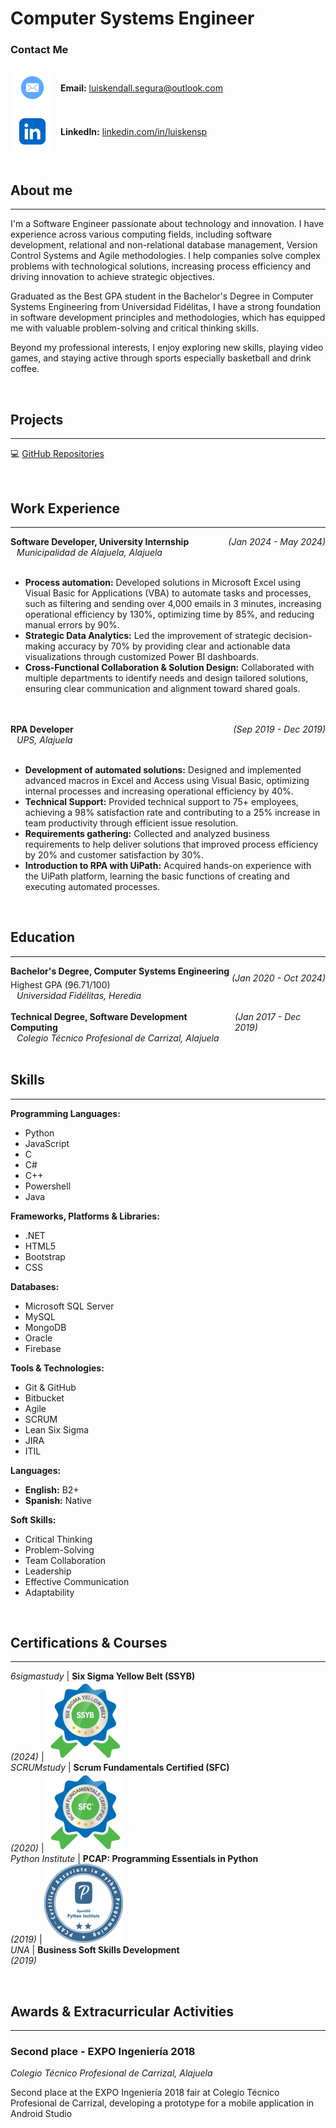 # Computer Systems Engineer

### Contact Me
<div style="display: flex; align-items: center;">
  <img src="assets/img/mail-icon.png" alt="Mail Icon" style="width: 70px; height: 70px; vertical-align: middle;">
  <span style="margin-left: 10px;"><strong>Email:</strong> <a href="mailto:luiskendall.segura@outlook.com">luiskendall.segura@outlook.com</a></span>
</div>
<div style="display: flex; align-items: center;">
  <img src="assets/img/linkedin-icon.png" alt="LinkedIn Icon" style="width: 70px; height: 70px; vertical-align: middle;">
  <span style="margin-left: 10px;"><strong>LinkedIn:</strong> <a href="https://www.linkedin.com/in/luiskensp/">linkedin.com/in/luiskensp</a></span>
</div>

<br/>

## About me
_____________________________________________________________________
I'm a Software Engineer passionate about technology and innovation. I have experience across various computing fields, including software development, relational and non-relational database management, Version Control Systems and Agile methodologies. I help companies solve complex problems with technological solutions, increasing process efficiency and driving innovation to achieve strategic objectives.

Graduated as the Best GPA student in the Bachelor's Degree in Computer Systems Engineering from Universidad Fidélitas, I have a strong foundation in software development principles and methodologies, which has equipped me with valuable problem-solving and critical thinking skills.

Beyond my professional interests, I enjoy exploring new skills, playing video games, and staying active through sports especially basketball and drink coffee.


<br/>

## Projects
_____________________________________________________________________

💻 [GitHub Repositories](https://github.com/luiskendall)


<br/>

## Work Experience
_____________________________________________________________________
<div style="display: flex; justify-content: space-between; align-items: center;">
  <div><strong>Software Developer, University Internship</strong></div>
  <div><em>(Jan 2024 - May 2024)</em></div>
</div>
<div style="margin-left: 10px;"><em>Municipalidad de Alajuela, Alajuela</em></div>
<br/>

- **Process automation:** Developed solutions in Microsoft Excel using Visual Basic for Applications (VBA) to automate tasks and processes, such as filtering and sending over 4,000 emails in 3 minutes, increasing operational efficiency by 130%, optimizing time by 85%, and reducing manual errors by 90%.
- **Strategic Data Analytics:** Led the improvement of strategic decision-making accuracy by 70% by providing clear and actionable data visualizations through customized Power BI dashboards.
- **Cross-Functional Collaboration & Solution Design:**  Collaborated with multiple departments to identify needs and design tailored solutions, ensuring clear communication and alignment toward shared goals.
<br/>
<br/>

<div style="display: flex; justify-content: space-between; align-items: center;">
  <div><strong>RPA Developer</strong></div>
  <div><em>(Sep 2019 - Dec 2019)</em></div>
</div>
<div style="margin-left: 10px;"><em>UPS, Alajuela</em></div>
<br/>

- **Development of automated solutions:** Designed and implemented advanced macros in Excel and Access using Visual Basic, optimizing internal processes and increasing operational efficiency by 40%.
- **Technical Support:** Provided technical support to 75+ employees, achieving a 98% satisfaction rate and contributing to a 25% increase in team productivity through efficient issue resolution.
-	**Requirements gathering:** Collected and analyzed business requirements to help deliver solutions that improved process efficiency by 20% and customer satisfaction by 30%.
-	**Introduction to RPA with UiPath:** Acquired hands-on experience with the UiPath platform, learning the basic functions of creating and executing automated processes.
<br/>

## Education
_____________________________________________________________________
<div style="display: flex; justify-content: space-between; align-items: center;">
  <div>
    <strong>Bachelor's Degree, Computer Systems Engineering</strong><br>
    <span style="margin-top: 5px; display: inline-block;">Highest GPA (96.71/100)</span>
  </div>
  <div><em>(Jan 2020 - Oct 2024)</em></div>
</div>
<div style="margin-left: 10px;"><em>Universidad Fidélitas, Heredia</em></div>
<br/>

<div style="display: flex; justify-content: space-between; align-items: center;">
  <div><strong>Technical Degree, Software Development Computing</strong></div>
  <div><em>(Jan 2017 - Dec 2019)</em></div>
</div>
<div style="margin-left: 10px;"><em>Colegio Técnico Profesional de Carrizal, Alajuela</em></div>


<br/>

## Skills
_____________________________________________________________________

**Programming Languages:**
- Python
- JavaScript
- C
- C#
- C++
- Powershell
- Java

**Frameworks, Platforms & Libraries:**
- .NET
- HTML5
- Bootstrap
- CSS

**Databases:**
- Microsoft SQL Server
- MySQL
- MongoDB
- Oracle
- Firebase

**Tools & Technologies:**
- Git & GitHub
- Bitbucket
- Agile
- SCRUM
- Lean Six Sigma
- JIRA
- ITIL

**Languages:**
- **English:** B2+
- **Spanish:** Native

**Soft Skills:**
- Critical Thinking
- Problem-Solving
- Team Collaboration
- Leadership
- Effective Communication
- Adaptability


<br/>

## Certifications & Courses
_____________________________________________________________________

*6sigmastudy* | **Six Sigma Yellow Belt (SSYB)** <br/> *(2024)*                | ![SSYB](/assets/img/sigma-icon-r.png) <br/>
*SCRUMstudy* | **Scrum Fundamentals Certified (SFC)** <br/> *(2020)*           | ![SFC](/assets/img/scrum-icon-r.png) <br/>
*Python Institute* | **PCAP: Programming Essentials in Python** <br/> *(2019)* | ![PCAP](/assets/img/python-icon-r.png) <br/>
*UNA* | **Business Soft Skills Development** <br/> *(2019)* <br/>


<br/>

## Awards & Extracurricular Activities
_____________________________________________________________________

### Second place - EXPO Ingeniería 2018
*Colegio Técnico Profesional de Carrizal, Alajuela* <br/>

Second place at the EXPO Ingeniería 2018 fair at Colegio Técnico Profesional de Carrizal,
developing a prototype for a mobile application in Android Studio
